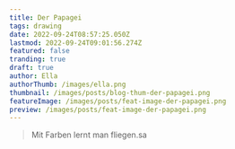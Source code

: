 ```yaml
---
title: Der Papagei
tags: drawing
date: 2022-09-24T08:57:25.050Z
lastmod: 2022-09-24T09:01:56.274Z
featured: false
tranding: true
draft: true
author: Ella
authorThumb: /images/ella.png
thumbnail: /images/posts/blog-thum-der-papagei.png
featureImage: /images/posts/feat-image-der-papagei.png
preview: /images/posts/feat-image-der-papagei.png
---
```


> Mit Farben lernt man fliegen.sa
